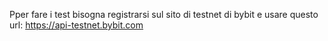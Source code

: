 Pper fare i test bisogna registrarsi sul sito di testnet di bybit e usare questo url: 
https://api-testnet.bybit.com